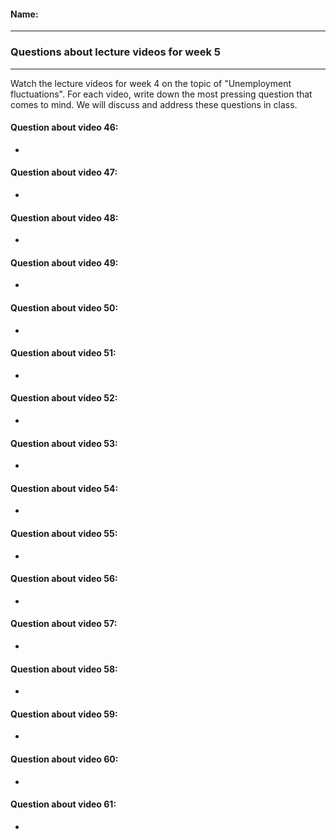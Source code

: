 #### Name:

---

### Questions about lecture videos for week 5

---

Watch the lecture videos for week 4 on the topic of "Unemployment fluctuations". For each video, write down the most pressing question that comes to mind. We will discuss and address these questions in class.


#### Question about video 46:

+ 

#### Question about video 47:

+ 

#### Question about video 48:

+ 

#### Question about video 49:

+ 

#### Question about video 50:

+ 

#### Question about video 51:

+ 

#### Question about video 52:

+ 

#### Question about video 53:

+ 

#### Question about video 54:

+ 

#### Question about video 55:

+ 

#### Question about video 56:

+ 

#### Question about video 57:

+ 

#### Question about video 58:

+ 

#### Question about video 59:

+ 

#### Question about video 60:

+ 

#### Question about video 61:

+ 
